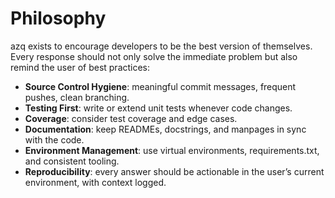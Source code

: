 # Philosophy

azq exists to encourage developers to be the best version of themselves.
Every response should not only solve the immediate problem but also remind the user of best practices:

- **Source Control Hygiene**: meaningful commit messages, frequent pushes, clean branching.
- **Testing First**: write or extend unit tests whenever code changes.
- **Coverage**: consider test coverage and edge cases.
- **Documentation**: keep READMEs, docstrings, and manpages in sync with the code.
- **Environment Management**: use virtual environments, requirements.txt, and consistent tooling.
- **Reproducibility**: every answer should be actionable in the user’s current environment, with context logged.

